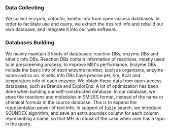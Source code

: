 ### Data Collecting

We collect enzyme, cofactor, kinetic info from open-access databases. In order to facilitate use and query, we extract the desired info and rebuild our own database, and integrate it into our web software.

### Databases Building

We mainly maintain 3 kinds of databases: reaction DBs, enzyme DBs and kinetic info DBs. Reaction DBs contain information of reactions, mostly used to in prescreening process, to improve MEI's performance. Enzyme DBs include the basic info of each enzyme number, such as organisms, enzyme name and so on. Kinetic info DBs have precise pH, Km, Kcat and temperature info of each enzyme. We obtain these data from open-access databases, such as Brenda and ExplorEnz. A lot of optimization has been done when buliding our self-constructed database. In our database, we store the reactions and moledules in SMILES format, instead of the name or chemical formula in the source database. This is to expand the representation power of text info. In support of fuzzy search, we introduce SOUNDEX algorithm, and save an extra soundex column for each column representing a name, so that MEI is robust of the case when user has a typo in the query. 
